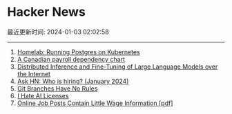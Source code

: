 # Hacker News

最近更新时间: 2024-01-03 02:02:58

--- 
1. [Homelab: Running Postgres on Kubernetes](https://ryan-schachte.com/blog/ha_postgres_zolando/) 
2. [A Canadian payroll dependency chart](https://www.daemonology.net/blog/2023-12-31-Canadian-payroll-dependency-chart.html) 
3. [Distributed Inference and Fine-Tuning of Large Language Models over the Internet](https://browse.arxiv.org/html/2312.08361v1) 
4. [Ask HN: Who is hiring? (January 2024)](https://news.ycombinator.com/item?id=38842977) 
5. [Git Branches Have No Rules](https://wizardzines.com/comics/branches-have-no-rules/) 
6. [I Hate AI Licenses](https://ihateailicense.eu/) 
7. [Online Job Posts Contain Little Wage Information [pdf]](https://www.nber.org/system/files/working_papers/w31984/w31984.pdf) 
